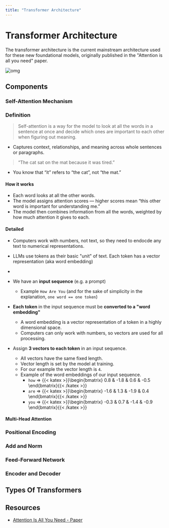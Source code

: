 ```yaml
---
title: "Transformer Architecture"
---
```

# Transformer Architecture

The transformer architecture is the current mainstream architecture used for these new foundational models, originally published in the "Attention is all you need" paper.

![omg](../assets/transformer_arch_1.png)

## Components

### Self-Attention Mechanism

### Definition
> Self-attention is a way for the model to look at all the words in a sentence at once and decide which ones are important to each other when figuring out meaning.

* Captures context, relationships, and meaning across whole sentences or paragraphs.

> “The cat sat on the mat because it was tired.”

* You know that “it” refers to “the cat”, not “the mat.”

#### How it works

* Each word looks at all the other words.
* The model assigns attention scores — higher scores mean “this other word is important for understanding me.”
* The model then combines information from all the words, weighted by how much attention it gives to each.

#### Detailed

* Computers work with numbers, not text, so they need to endocde any text to numerical representations. 
* LLMs use tokens as their basic "unit" of text. Each token has a vector representation (aka word embedding)
* 

* We have an **input sequence** (e.g. a prompt)
    * Example `How Are You` (and for the sake of simplicity in the explanation, `one word == one token`)
* **Each token** in the input sequence must be **converted to a "word embedding"**
    * A word embedding is a vector representation of a token in a highly dimensional space.
    * Computers can only work with numbers, so vectors are used for all processing.
* Assign **3 vectors to each token** in an input sequence.
    * All vectors have the same fixed length.
    * Vector length is set by the model at training.
    * For our example the vector length is `4`.
    * Example of the word embeddings of our input sequence.
        * `how` => {{< katex >}}\\begin{bmatrix} 0.8 & -1.8 & 0.6 & -0.5 \end{bmatrix}{{< /katex >}}
        * `are` => {{< katex >}}\begin{bmatrix} -1.6 & 1.3 & -1.9 & 0.4 \end{bmatrix}{{< /katex >}}
        * `you` => {{< katex >}}\begin{bmatrix} -0.3 & 0.7 & -1.4 & -0.9 \end{bmatrix}{{< /katex >}}



#### Multi-Head Attention

### Positional Encoding

### Add and Norm

### Feed-Forward Network

### Encoder and Decoder

## Types Of Transformers

## Resources
* [Attention Is All You Need - Paper](https://arxiv.org/abs/1706.03762)
